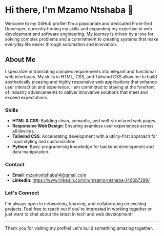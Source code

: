 # Hi there, I'm Mzamo Ntshaba 👋

Welcome to my GitHub profile! I'm a passionate and dedicated Front-End Developer, currently honing my skills and expanding my expertise in web development and software engineering. My journey is driven by a love for solving complex problems and a commitment to creating systems that make everyday life easier through automation and innovation.

## About Me

I specialize in translating complex requirements into elegant and functional web interfaces. My skills in HTML, CSS, and Tailwind CSS allow me to build aesthetically pleasing and highly responsive web applications that enhance user interaction and experience. I am committed to staying at the forefront of industry advancements to deliver innovative solutions that meet and exceed expectations.

### Skills

- **HTML & CSS**: Building clean, semantic, and well-structured web pages.
- **Responsive Web Design**: Ensuring seamless user experiences across all devices.
- **Tailwind CSS**: Accelerating development with a utility-first approach for rapid styling and customization.
- **Python**: Basic programming knowledge for backend development and data manipulation.

### Contact

- **Email**: [mzamontshaba14@gmail.com](mailto:mzamontshaba14@gmail.com)
- **LinkedIn**: https://www.linkedin.com/in/mzamo-ntshaba-1466b7299/

### Let's Connect

I'm always open to networking, learning, and collaborating on exciting projects. Feel free to reach out if you're interested in working together or just want to chat about the latest in tech and web development!

---

Thank you for visiting my profile! Let's build something amazing together.
